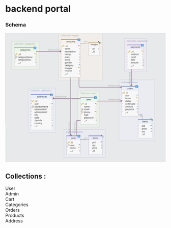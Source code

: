 # backend portal
### Schema
![Schema](./public/KS_Schema.png)
## Collections :
User <br/>
Admin <br/>
Cart <br/>
Categories <br/>
Orders <br/>
Products<br/>
Address<br/>
